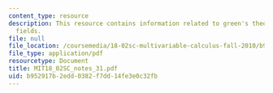 ```yaml
---
content_type: resource
description: This resource contains information related to green's theorem and conversation
  fields.
file: null
file_location: /coursemedia/18-02sc-multivariable-calculus-fall-2010/b952917b2edd0382f7dd14fe3e0c32fb_MIT18_02SC_notes_31.pdf
file_type: application/pdf
resourcetype: Document
title: MIT18_02SC_notes_31.pdf
uid: b952917b-2edd-0382-f7dd-14fe3e0c32fb
---
```

